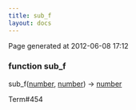 ```yaml
---
title: sub_f
layout: docs
---
```


<div class="bottom_right_note">Page generated at 2012-06-08 17:12</div>
<h3><span class="minor">function</span> sub_f</h3>

sub_f(<a href="/docs/number.html">number</a>, <a href="/docs/number.html">number</a>) -> <a href="/docs/number.html">number</a>
<p></p>

<p><span class="extra_minor">Term#454</span></p>
